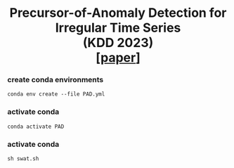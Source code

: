 <h1 align='center'> Precursor-of-Anomaly Detection for Irregular Time Series <br>(KDD 2023)<br>
    [<a href="https://arxiv.org/abs/2306.15489">paper</a>] </h1>

### create conda environments
```
conda env create --file PAD.yml
```

### activate conda 
```
conda activate PAD
```


### activate conda 
```
sh swat.sh
```
